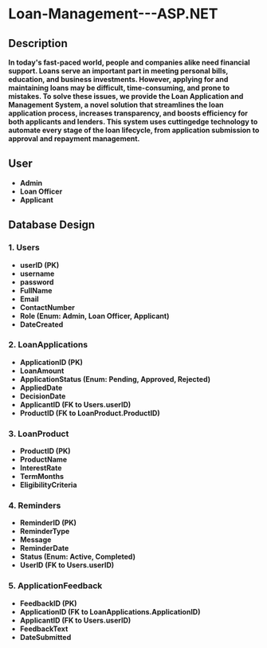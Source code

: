 # Loan-Management---ASP.NET

## Description

**In today's fast-paced world, people and companies alike need financial support. Loans serve an important part in meeting personal bills, education, and business investments. However, applying for and maintaining loans may be difficult, time-consuming, and prone to mistakes. To solve these issues, we provide the Loan Application and Management System, a novel solution that streamlines the loan application process, increases transparency, and boosts efficiency for both applicants and lenders. This system uses cuttingedge technology to automate every stage of the loan lifecycle, from application submission to approval and repayment management.**

## User

* **Admin**
* **Loan Officer**
* **Applicant**

## Database Design

### **1. Users**

* **userID (PK)**
* **username**
* **password**
* **FullName**
* **Email**
* **ContactNumber**
* **Role (Enum: Admin, Loan Officer, Applicant)**
* **DateCreated**

### **2. LoanApplications**

* **ApplicationID (PK)**
* **LoanAmount**
* **ApplicationStatus (Enum: Pending, Approved, Rejected)**
* **AppliedDate**
* **DecisionDate**
* **ApplicantID (FK to Users.userID)**
* **ProductID (FK to LoanProduct.ProductID)**

### **3. LoanProduct**

* **ProductID (PK)**
* **ProductName**
* **InterestRate**
* **TermMonths**
* **EligibilityCriteria**

### **4. Reminders**

* **ReminderID (PK)**
* **ReminderType**
* **Message**
* **ReminderDate**
* **Status (Enum: Active, Completed)**
* **UserID (FK to Users.userID)**

### **5. ApplicationFeedback**

* **FeedbackID (PK)**
* **ApplicationID (FK to LoanApplications.ApplicationID)**
* **ApplicantID (FK to Users.userID)**
* **FeedbackText**
* **DateSubmitted**


